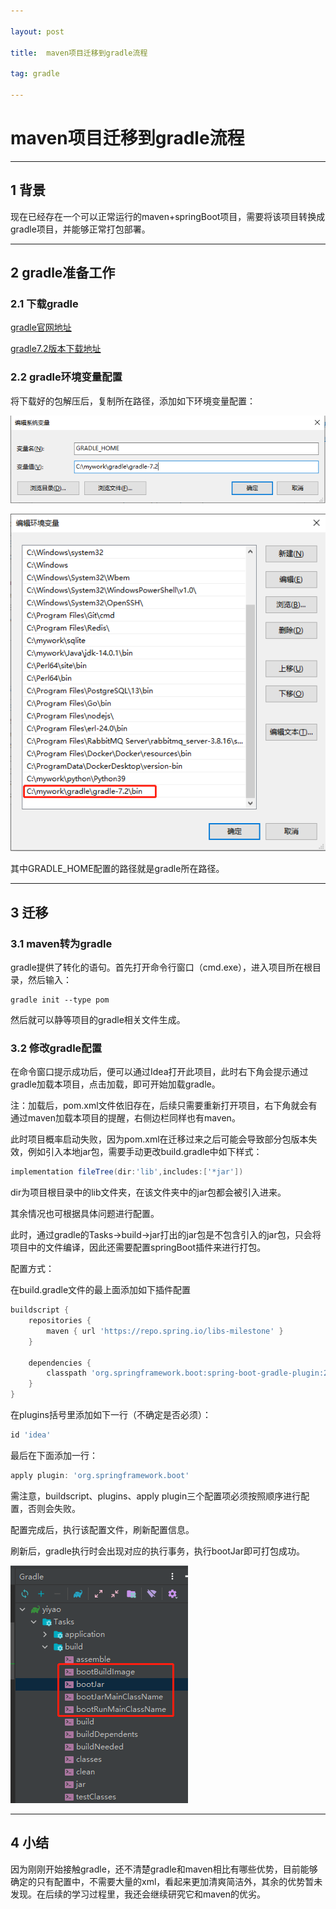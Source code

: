 ```yaml
---

layout: post

title:  maven项目迁移到gradle流程

tag: gradle

---
```


# maven项目迁移到gradle流程

---

## 1 背景

现在已经存在一个可以正常运行的maven+springBoot项目，需要将该项目转换成gradle项目，并能够正常打包部署。

---

## 2 gradle准备工作

### 2.1 下载gradle

[gradle官网地址](https://gradle.org/)

[gradle7.2版本下载地址](https://gradle.org/next-steps/?version=7.2&format=all)

### 2.2 gradle环境变量配置

将下载好的包解压后，复制所在路径，添加如下环境变量配置：

![alt GRADLE_HOME配置](/images/posts/maven项目迁移到gradle流程/GRADLE_HOME配置.png)

![alt path配置](/images/posts/maven项目迁移到gradle流程/path配置.png)

其中GRADLE_HOME配置的路径就是gradle所在路径。

---

## 3 迁移

### 3.1 maven转为gradle

gradle提供了转化的语句。首先打开命令行窗口（cmd.exe），进入项目所在根目录，然后输入：

```
gradle init --type pom
```

然后就可以静等项目的gradle相关文件生成。

### 3.2 修改gradle配置

在命令窗口提示成功后，便可以通过Idea打开此项目，此时右下角会提示通过gradle加载本项目，点击加载，即可开始加载gradle。

注：加载后，pom.xml文件依旧存在，后续只需要重新打开项目，右下角就会有通过maven加载本项目的提醒，右侧边栏同样也有maven。

此时项目概率启动失败，因为pom.xml在迁移过来之后可能会导致部分包版本失效，例如引入本地jar包，需要手动更改build.gradle中如下样式：

```groovy
implementation fileTree(dir:'lib',includes:['*jar'])
```

dir为项目根目录中的lib文件夹，在该文件夹中的jar包都会被引入进来。

其余情况也可根据具体问题进行配置。

此时，通过gradle的Tasks->build->jar打出的jar包是不包含引入的jar包，只会将项目中的文件编译，因此还需要配置springBoot插件来进行打包。

配置方式：

在build.gradle文件的最上面添加如下插件配置

```groovy
buildscript {
    repositories {
        maven { url 'https://repo.spring.io/libs-milestone' }
    }

    dependencies {
        classpath 'org.springframework.boot:spring-boot-gradle-plugin:2.5.4'
    }
}
```

在plugins括号里添加如下一行（不确定是否必须）：

```groovy
id 'idea'
```

最后在下面添加一行：

```groovy
apply plugin: 'org.springframework.boot'
```

需注意，buildscript、plugins、apply plugin三个配置项必须按照顺序进行配置，否则会失败。

配置完成后，执行该配置文件，刷新配置信息。

刷新后，gradle执行时会出现对应的执行事务，执行bootJar即可打包成功。

![alt boot](/images/posts/maven项目迁移到gradle流程/boot.png)

---

## 4 小结

因为刚刚开始接触gradle，还不清楚gradle和maven相比有哪些优势，目前能够确定的只有配置中，不需要大量的xml，看起来更加清爽简洁外，其余的优势暂未发现。在后续的学习过程里，我还会继续研究它和maven的优劣。